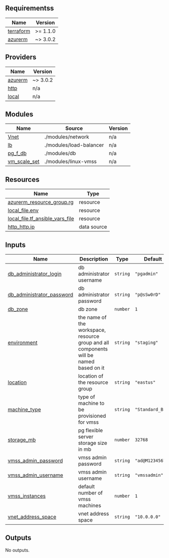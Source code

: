 <!-- BEGIN_TF_DOCS -->
## Requirementss

| Name | Version |
|------|---------|
| <a name="requirement_terraform"></a> [terraform](#requirement\_terraform) | >= 1.1.0 |
| <a name="requirement_azurerm"></a> [azurerm](#requirement\_azurerm) | ~> 3.0.2 |

## Providers

| Name | Version |
|------|---------|
| <a name="provider_azurerm"></a> [azurerm](#provider\_azurerm) | ~> 3.0.2 |
| <a name="provider_http"></a> [http](#provider\_http) | n/a |
| <a name="provider_local"></a> [local](#provider\_local) | n/a |

## Modules

| Name | Source | Version |
|------|--------|---------|
| <a name="module_Vnet"></a> [Vnet](#module\_Vnet) | ./modules/network | n/a |
| <a name="module_lb"></a> [lb](#module\_lb) | ./modules/load-balancer | n/a |
| <a name="module_pg_f_db"></a> [pg\_f\_db](#module\_pg\_f\_db) | ./modules/db | n/a |
| <a name="module_vm_scale_set"></a> [vm\_scale\_set](#module\_vm\_scale\_set) | ./modules/linux-vmss | n/a |

## Resources

| Name | Type |
|------|------|
| [azurerm_resource_group.rg](https://registry.terraform.io/providers/hashicorp/azurerm/latest/docs/resources/resource_group) | resource |
| [local_file.env](https://registry.terraform.io/providers/hashicorp/local/latest/docs/resources/file) | resource |
| [local_file.tf_ansible_vars_file](https://registry.terraform.io/providers/hashicorp/local/latest/docs/resources/file) | resource |
| [http_http.ip](https://registry.terraform.io/providers/hashicorp/http/latest/docs/data-sources/http) | data source |

## Inputs

| Name | Description | Type | Default | Required |
|------|-------------|------|---------|:--------:|
| <a name="input_db_administrator_login"></a> [db\_administrator\_login](#input\_db\_administrator\_login) | db administrator username | `string` | `"pgadmin"` | no |
| <a name="input_db_administrator_password"></a> [db\_administrator\_password](#input\_db\_administrator\_password) | db administrator password | `string` | `"p@sSw0rD"` | no |
| <a name="input_db_zone"></a> [db\_zone](#input\_db\_zone) | db zone | `number` | `1` | no |
| <a name="input_environment"></a> [environment](#input\_environment) | the name of the workspace, resource group and all components will be named based on it | `string` | `"staging"` | no |
| <a name="input_location"></a> [location](#input\_location) | location of the resource group | `string` | `"eastus"` | no |
| <a name="input_machine_type"></a> [machine\_type](#input\_machine\_type) | type of machine to be provisioned for vmss | `string` | `"Standard_B1s"` | no |
| <a name="input_storage_mb"></a> [storage\_mb](#input\_storage\_mb) | pg flexible server storage size in mb | `number` | `32768` | no |
| <a name="input_vmss_admin_password"></a> [vmss\_admin\_password](#input\_vmss\_admin\_password) | vmss admin password | `string` | `"ad@M12345678"` | no |
| <a name="input_vmss_admin_username"></a> [vmss\_admin\_username](#input\_vmss\_admin\_username) | vmss admin username | `string` | `"vmssadmin"` | no |
| <a name="input_vmss_instances"></a> [vmss\_instances](#input\_vmss\_instances) | default number of vmss machines | `number` | `1` | no |
| <a name="input_vnet_address_space"></a> [vnet\_address\_space](#input\_vnet\_address\_space) | vnet address space | `string` | `"10.0.0.0"` | no |

## Outputs

No outputs.
<!-- END_TF_DOCS -->
